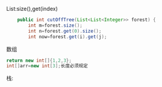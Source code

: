 List:size(),get(index)

```java
    public int cutOffTree(List<List<Integer>> forest) {
        int m=forest.size();
        int n=forest.get(0).size();
        int now=forest.get(i).get(j);
```

数组

```java
return new int[]{1,2,3};
int[]arr=new int[3];长度必须规定
```

栈:
